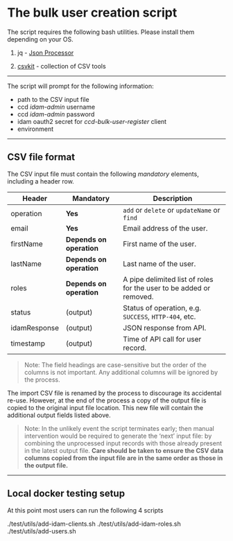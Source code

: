 # The bulk user creation script

The script requires the following bash utilities. Please install them depending on your OS.

1. jq - [Json Processor](https://stedolan.github.io/jq)

2. [csvkit](https://formulae.brew.sh/formula/csvkit) - collection of CSV tools 

----

The script will prompt for the following information:

* path to the CSV input file
* ccd _idam-admin_ username
* ccd _idam-admin_ password
* idam oauth2 secret for _ccd-bulk-user-register_ client
* environment

----

## CSV file format

The CSV input file must contain the following *mandatory* elements, including a header row.

| Header       | Mandatory                | Description                                                         |
|--------------|--------------------------|---------------------------------------------------------------------|
| operation    | **Yes**                  | `add` or `delete` or `updateName` or `find`                         |
| email        | **Yes**                  | Email address of the user.                                          |
| firstName    | **Depends on operation** | First name of the user.                                             |
| lastName     | **Depends on operation** | Last name of the user.                                              |
| roles        | **Depends on operation** | A pipe delimited list of roles for the user to be added or removed. |
| status       | (output)                 | Status of operation, e.g. `SUCCESS`, `HTTP-404`, etc.               |
| idamResponse | (output)                 | JSON response from API.                                             |
| timestamp    | (output)                 | Time of API call for user record.                                   |

> Note: The field headings are case-sensitive but the order of the columns is not important. Any additional columns
  will be ignored by the process.

The import CSV file is renamed by the process to discourage its accidental re-use. However, at the end of the process
 a copy of the output file is copied to the original input file location. This new file will contain the additional
 output fields listed above.

> Note: In the unlikely event the script terminates early; then manual intervention would be required to generate the
  ‘next’ input file: by combining the unprocessed input records with those already present in the latest output file.
  **Care should be taken to ensure the CSV data columns copied from the input file are in the same order as those in
  the output file.**

----

## Local docker testing setup

At this point most users can run the following 4 scripts

./test/utils/add-idam-clients.sh
./test/utils/add-idam-roles.sh
./test/utils/add-users.sh



